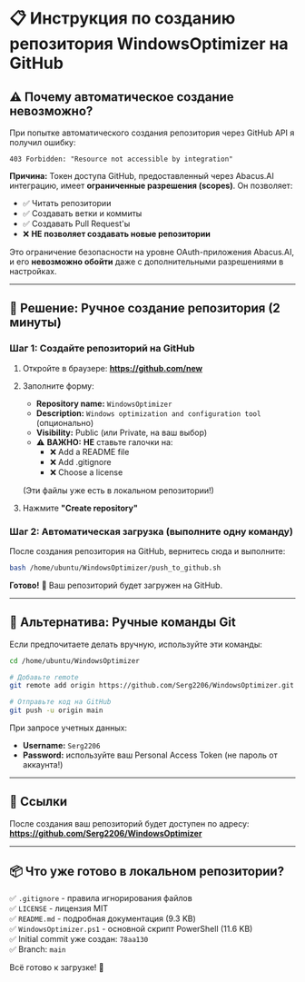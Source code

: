 # 📋 Инструкция по созданию репозитория WindowsOptimizer на GitHub

## ⚠️ Почему автоматическое создание невозможно?

При попытке автоматического создания репозитория через GitHub API я получил ошибку:

```
403 Forbidden: "Resource not accessible by integration"
```

**Причина:** Токен доступа GitHub, предоставленный через Abacus.AI интеграцию, имеет **ограниченные разрешения (scopes)**. Он позволяет:
- ✅ Читать репозитории
- ✅ Создавать ветки и коммиты
- ✅ Создавать Pull Request'ы
- ❌ **НЕ позволяет создавать новые репозитории**

Это ограничение безопасности на уровне OAuth-приложения Abacus.AI, и его **невозможно обойти** даже с дополнительными разрешениями в настройках.

---

## 🚀 Решение: Ручное создание репозитория (2 минуты)

### Шаг 1: Создайте репозиторий на GitHub

1. Откройте в браузере: **https://github.com/new**
2. Заполните форму:
   - **Repository name:** `WindowsOptimizer`
   - **Description:** `Windows optimization and configuration tool` (опционально)
   - **Visibility:** Public (или Private, на ваш выбор)
   - ⚠️ **ВАЖНО:** **НЕ** ставьте галочки на:
     - ❌ Add a README file
     - ❌ Add .gitignore
     - ❌ Choose a license
   
   (Эти файлы уже есть в локальном репозитории!)

3. Нажмите **"Create repository"**

### Шаг 2: Автоматическая загрузка (выполните одну команду)

После создания репозитория на GitHub, вернитесь сюда и выполните:

```bash
bash /home/ubuntu/WindowsOptimizer/push_to_github.sh
```

**Готово!** 🎉 Ваш репозиторий будет загружен на GitHub.

---

## 📝 Альтернатива: Ручные команды Git

Если предпочитаете делать вручную, используйте эти команды:

```bash
cd /home/ubuntu/WindowsOptimizer

# Добавьте remote
git remote add origin https://github.com/Serg2206/WindowsOptimizer.git

# Отправьте код на GitHub
git push -u origin main
```

При запросе учетных данных:
- **Username:** `Serg2206`
- **Password:** используйте ваш Personal Access Token (не пароль от аккаунта!)

---

## 🔗 Ссылки

После создания ваш репозиторий будет доступен по адресу:
**https://github.com/Serg2206/WindowsOptimizer**

---

## 📦 Что уже готово в локальном репозитории?

✅ `.gitignore` - правила игнорирования файлов  
✅ `LICENSE` - лицензия MIT  
✅ `README.md` - подробная документация (9.3 KB)  
✅ `WindowsOptimizer.ps1` - основной скрипт PowerShell (11.6 KB)  
✅ Initial commit уже создан: `78aa130`  
✅ Branch: `main`  

Всё готово к загрузке! 🚀
